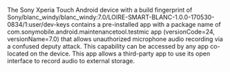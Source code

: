 The Sony Xperia Touch Android device with a build fingerprint of Sony/blanc_windy/blanc_windy:7.0/LOIRE-SMART-BLANC-1.0.0-170530-0834/1:user/dev-keys contains a pre-installed app with a package name of com.sonymobile.android.maintenancetool.testmic app (versionCode=24, versionName=7.0) that allows unauthorized microphone audio recording via a confused deputy attack. This capability can be accessed by any app co-located on the device. This app allows a third-party app to use its open interface to record audio to external storage.